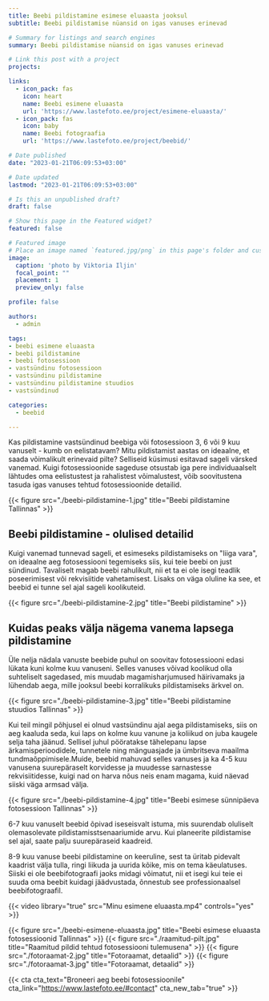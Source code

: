 ```yaml
---
title: Beebi pildistamine esimese eluaasta jooksul
subtitle: Beebi pildistamise nüansid on igas vanuses erinevad

# Summary for listings and search engines
summary: Beebi pildistamise nüansid on igas vanuses erinevad

# Link this post with a project
projects: 

links:
  - icon_pack: fas
    icon: heart
    name: Beebi esimene eluaasta
    url: 'https://www.lastefoto.ee/project/esimene-eluaasta/'
  - icon_pack: fas
    icon: baby
    name: Beebi fotograafia
    url: 'https://www.lastefoto.ee/project/beebid/'

# Date published
date: "2023-01-21T06:09:53+03:00"

# Date updated
lastmod: "2023-01-21T06:09:53+03:00"

# Is this an unpublished draft?
draft: false

# Show this page in the Featured widget?
featured: false

# Featured image
# Place an image named `featured.jpg/png` in this page's folder and customize its options here.
image:
  caption: 'photo by Viktoria Iljin'
  focal_point: ""
  placement: 1
  preview_only: false

profile: false

authors:
  - admin

tags:
- beebi esimene eluaasta
- beebi pildistamine
- beebi fotosessioon
- vastsündinu fotosessioon 
- vastsündinu pildistamine
- vastsündinu pildistamine stuudios
- vastsündinud

categories:
  - beebid

---
```

Kas pildistamine vastsündinud beebiga või fotosessioon 3, 6 või 9 kuu vanuselt - kumb on eelistatavam? Mitu pildistamist aastas on ideaalne, et saada võimalikult erinevaid pilte? Selliseid küsimusi esitavad sageli värsked vanemad. Kuigi fotosessioonide sageduse otsustab iga pere individuaalselt lähtudes oma eelistustest ja rahalistest võimalustest, võib soovitustena tasuda igas vanuses tehtud fotosessioonide detailid.

{{< figure src="./beebi-pildistamine-1.jpg" title="Beebi pildistamine Tallinnas" >}}

## Beebi pildistamine - olulised detailid
Kuigi vanemad tunnevad sageli, et esimeseks pildistamiseks on "liiga vara", on ideaalne aeg fotosessiooni tegemiseks siis, kui teie beebi on just sündinud. Tavaliselt magab beebi rahulikult, nii et ta ei ole isegi teadlik poseerimisest või rekvisiitide vahetamisest. Lisaks on väga oluline ka see, et beebid ei tunne sel ajal sageli koolikuteid.

{{< figure src="./beebi-pildistamine-2.jpg" title="Beebi pildistamine" >}}

## Kuidas peaks välja nägema vanema lapsega pildistamine
Üle nelja nädala vanuste beebide puhul on soovitav fotosessiooni edasi lükata kuni kolme kuu vanuseni. Selles vanuses võivad koolikud olla suhteliselt sagedased, mis muudab magamisharjumused häirivamaks ja lühendab aega, mille jooksul beebi korralikuks pildistamiseks ärkvel on.

{{< figure src="./beebi-pildistamine-3.jpg" title="Beebi pildistamine stuudios Tallinnas" >}}

Kui teil mingil põhjusel ei olnud vastsündinu ajal aega pildistamiseks, siis on aeg kaaluda seda, kui laps on kolme kuu vanune ja koliikud on juba kaugele selja taha jäänud. Sellisel juhul pööratakse tähelepanu lapse ärkamisperioodidele, tunnetele ning mänguasjade ja ümbritseva maailma tundmaõppimisele.Muide, beebid mahuvad selles vanuses ja ka 4-5 kuu vanusena suurepäraselt korvidesse ja muudesse sarnastesse rekvisiitidesse, kuigi nad on harva nõus neis enam magama, kuid näevad siiski väga armsad välja.

{{< figure src="./beebi-pildistamine-4.jpg" title="Beebi esimese sünnipäeva fotosessioon Tallinnas" >}}

6-7 kuu vanuselt beebid õpivad iseseisvalt istuma, mis suurendab oluliselt olemasolevate pildistamisstsenaariumide arvu. Kui planeerite pildistamise sel ajal, saate palju suurepäraseid kaadreid. 

8-9 kuu vanuse beebi pildistamine on keeruline, sest ta üritab pidevalt kaadrist välja tulla, ringi liikuda ja uurida kõike, mis on tema käeulatuses. Siiski ei ole beebifotograafi jaoks midagi võimatut, nii et isegi kui teie ei suuda oma beebit kuidagi jäädvustada, õnnestub see professionaalsel beebifotograafil.

{{< video library="true" src="Minu esimene eluaasta.mp4" controls="yes" >}}

{{< figure src="./beebi-esimene-eluaasta.jpg" title="Beebi esimese eluaasta fotosessioonid Tallinnas" >}}
{{< figure src="./raamitud-pilt.jpg" title="Raamitud pildid tehtud fotosessiooni tulemusena" >}}
{{< figure src="./fotoraamat-2.jpg" title="Fotoraamat, detaalid" >}}
{{< figure src="./fotoraamat-3.jpg" title="Fotoraamat, detaalid" >}}

{{< cta cta_text="Broneeri aeg beebi fotosessioonile" cta_link="https://www.lastefoto.ee/#contact" cta_new_tab="true" >}}